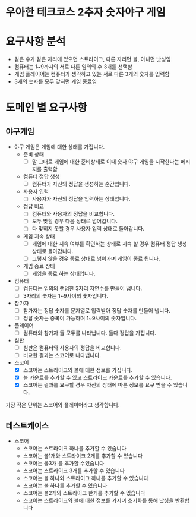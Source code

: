 # 우아한 테크코스 2추자 숫자야구 게임

# 요구사항 분석

- 같은 수가 같은 자리에 있으면 스트라이크, 다른 자리면 볼, 아니면 낫싱임
- 컴퓨터는 1~9까지의 서로 다른 임의의 수 3개를 선택함
- 게임 플레이어는 컴퓨터가 생각하고 있는 서로 다른 3개의 숫자를 입력함
- 3개의 숫자를 모두 맞히면 게임 종료임

# 도메인 별 요구사항

## 야구게임

- 야구 게임은 게임에 대한 상태를 가집니다.
    - 준비 상태
        - [ ]  말 그대로 게임에 대한 준비상태로 이때 숫자 야구 게임을 시작한다는 메시지를 출력함
    - 컴퓨터 정답 생성
        - [ ]  컴퓨터가 자신의 정답을 생성하는 순간입니다.
    - 사용자 입력
        - [ ]  사용자가 자신의 정답을 입력하는 상태입니다.
    - 정답 비교
        - [ ]  컴퓨터와 사용자의 정답을 비교합니다.
        - [ ]  모두 맞힐 경우 다음 상태로 넘어갑니다.
        - [ ]  다 맞히지 못할 경우 사용자 입력 상태로 돌아갑니다.
    - 게임 지속 상태
        - [ ]  게임에 대한 지속 여부를 확인하는 상태로 지속 할 경우 컴퓨터 정답 생성 상태로 돌아갑니다.
        - [ ]  그렇지 않을 경우 종료 상태로 넘어가며 게임이 종료 됩니다.
    - 게임 종료 상태
        - [ ]  게임을 종료 하는 상태입니다.
- 컴퓨터
    - [ ]  컴퓨터는 임의의 랜덤한 3자리 자연수를 만들어 냅니다.
    - [ ]  3자리의 숫자는 1~9사이의 숫자입니다.
- 참가자
    - [ ]  참가자는 정답 숫자를 문자열로 입력받아 정답 숫자를 만들어 냅니다.
    - [ ]  정답 숫자는 중복이 가능하며 1~9사이의 숫자입니다.
- 플레이어
    - [ ]  컴퓨터와 참가자 둘 모두를 나타냅니다. 둘다 정답을 가집니다.
- 심판
    - [ ]  심판은 컴퓨터와 사용자의 정답을 비교합니다.
    - [ ]  비교한 결과는 스코어로 나다냅니다.
- 스코어
    - [x]  스코어는 스트라이크와 볼에 대한 정보를 가집니다.
    - [x]  볼 카운트를 추가할 수 있고 스트라이크 카운트를 추가할 수 있습니다.
    - [x]  스코어는 결과를 요구할 경우 자신의 상태에 따른 정보를 요구 받을 수 있습니다.

가장 작은 단위는 스코어와 플레이어라고 생각합니다.

## 테스트케이스

- 스코어
    - 스코어는 스트라이크 하나를 추가할 수 있습니다
    - 스코어는 볼1개와 스트라이크 2개를 추가할 수 있습니다
    - 스코어는 볼3개 를 추가할 수있습니다
    - 스코어는 스트라이크 3개를 추가할 수 있습니다
    - 스코어는 볼 하나와 스트라이크 하나를 추가할 수 있습니다
    - 스코어는 볼 하나를 추가할 수 있습니다
    - 스코어는 볼2개와 스트라이크 한개를 추가할 수 있습니다
    - 스코어는 스트라이크와 볼에 대한 정보를 가지며 초기화를 통해 낫싱을 반환합니다
